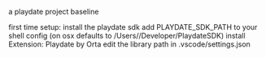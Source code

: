 a playdate project baseline

first time setup:
install the playdate sdk
add PLAYDATE_SDK_PATH to your shell config
  (on osx defaults to /Users/<you>/Developer/PlaydateSDK)
install Extension: Playdate by Orta
edit the library path in .vscode/settings.json


